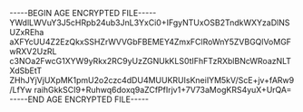 -----BEGIN AGE ENCRYPTED FILE-----
YWdlLWVuY3J5cHRpb24ub3JnL3YxCi0+IFgyNTUxOSB2TndkWXYzaDlNSUZxREha
aXFYcUU4Z2EzQkxSSHZrWVVGbFBEMEY4ZmxFClRoWnY5ZVBGQlVoMGFwRXV2UzRL
c3NOa2FwcG1XYW9yRkx2RC9yUzZGNUkKLS0tIFhFTzRXblBNcWRoazNLTXdSbEtT
ZHhJYjVjUXpMK1pmU2o2czc4dDU4MUUKRUIsKneiIYM5kV/ScE+jv+fARw9/LfYw
raihGkkSCI9+Ruhwq6doxq9aZCfPfIrjv1+7V73aMogKRS4yuX+UrQA=
-----END AGE ENCRYPTED FILE-----
